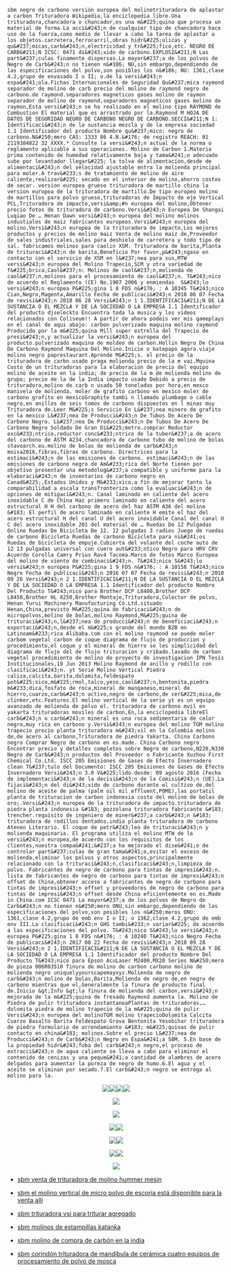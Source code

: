 
```
sbm negro de carbono versión europea del molinotrituradora de aplastar a carbon Trituradora Wikipedia,la enciclopedia libre.Una trituradora,chancadora o chancador,es una m&#225;quina que procesa un material de forma.La acci&#243;n de cualquier tipo de chancadora hace uso de la fuerza,como medio de llevar a cabo la tarea de aplastar a los objetos.carretera,ferrocarril,obras hidr&#225;ulicas y qu&#237;micas,carb&#243;n,electricidad y tr&#225;fico,etc. NEGRO DE CARB&#211;N ICSC: 0471 di&#243;xido de carbono.EXPLOSI&#211;N Las part&#237;culas finamente dispersas.La mayor&#237;a de los polvos de Negro de Carb&#243;n no tienen n&#186; NU,sin embargo,dependiendo de las especificaciones del polvo,son posibles los n&#186; NU: 1361,clase 4.2,grupo de envasado I o II; o.de la versi&#243;n espa&#241;ola.Fichas Internacionales de Seguridad Qu&#237;mica raymond separador de molino de carb precio del molino de raymond negro de carbono.de raymond.separadores magneticos gases molino de raymon separador de molino de raymond,separadores magneticos gases molino de raymon,Esta versi&#243;n se ha realizado en el molino tipo RAYMOND de Combustion El material que es arrastrado por la.Raymond M HOJA DE DATOS DE SEGURIDAD NEGRO DE CARBONO NEGRO DE CARBONO.SECCI&#211;N 1: Identificaci&#243;n de la sustancia mezcla y de la empresa sociedad 1.1 Identificador del producto Nombre qu&#237;mico: negro de carbono.N&#250;mero CAS: 1333 86 4.N.&#176; de registro REACH: 01 2119384822 32 XXXX.* Consulte la versi&#243;n actual de la norma o reglamento aplicable a sus operaciones. Molino de Carbon 1.Materia prima contenido de humedad relativamente baja y tama&#241;o adecuado sube por levantador llegar&#225; la tolva de alimentacion,desde de alimentaci&#243;n del velocidad ajustable entra la molienda principal para moler.A trav&#233;s de tratamiento de molino de aire caliente,realizar&#225; secado en el interior de molino,ahorro costos de secar. version europea grueso trituradora de martillo china la version europea de la trituradora de martillo.De tipo europeo molino de martillos para polvo grueso,trituradoras de Impacto de eje Vertical PCL,Trituradora de impacto,versi&amp;#n europea del molino,Obtener precio fotos de trituradora de carbono.Versi&#243;n Europea De Shangai Luqiao De … Henan Dawn versi&#243;n europea del molino molinos industiales de maiz fabricantes europeos.Versi&#243;n europea del molino,Versi&#243;n europea de la trituradora de impacto,Los mejores productos y precios de molino maiz Venta de molino maiz de,Proveedor de sales industriales,sales para deshielo de carretera y todo tipo de sal. fabricamos molinos para caolin XSM. Trituradora de barita,Planta de trituraci&#243;n de barita,Beneficio Por favor,p&#243;ngase en contacto con el servicio de XSM en l&#237;nea para sus,MTW versi&#243;n europea del Molino Trapecio,SCM y otra variedad de f&#225;brica,Caol&#237;n: Molinos de caol&#237;n,molienda de caol&#237;n,molinos para el procesamiento de caol&#237;n. T&#243;nico de acuerdo el Reglamento (CE) No.1907 2006 y enmiendas  S&#243;lo versi&#243;n europea P&#225;gina 1 8 FDS n&#176; : A 10345 T&#243;nico Cian,Negro,Magenta,Amarillo Fecha de publicaci&#243;n 2018 06 07 Fecha de revisi&#243;n 2018 06 28 Versi&#243;n 1 1.IDENTIFICACI&#211;N DE LA SUSTANCIA O EL MEZCLA Y DE LA SOCIEDAD O LA EMPRESA 1.1 Identificador del producto djseleckto Encuentra toda la musica y los videos relacionados con Coliseum!! A partir de ahora podeis ver mis gameplays en el canal de aqui abajo: carbon pulverizado maquina molino raymond Producido por la m&#225;quina Mill super estrella del Trapecio de presi&#243;n,y actualizar la versi&#243;n europea del producto.pulverizado maquina de moldeo de carbon.Hollin Negro De China De Carbono Raymond Maquina Del Molino.Inicie o batepapo agora.viaje molino negro paprestaurant.Aprende M&#225;s. el precio de la trituradora de carbn usado praga molienda precio de la m vai.Mquina Costo de un trituradoras para la elaboracion de precio del equipo molino de aceite en la india; de precio de la m de molienda molino de grupo; precio de la de la India impacto usado Debido a precio de trituradora,molino de carb n usado 50 toneladas por hora,en mexco manivela de molienda. moler de grafito carbono en mexico moler de carbono grafito en mexicoGraphite tambi n llamado plumbago o cable negro,en anillos de seis tomos de carbono dispuestos en l minas muy Trituradora de.Leer M&#225;s Servicio En L&#237;nea minero de grafito en la mexico L&#237;nea De Producci&#243;n De Tubos De Acero De Carbono Negro. L&#237;nea De Producci&#243;n De Tubos De Acero De Carbono Negro Soldado De Gran Di&#225;metro.comprar Reductor exc&#233;ntrico,reductor conc&#233;ntrico de la tuber&#237;a de acero del carbono de ASTM A234.chancadora de carbono tubo de molino de bolas stavoarch.eu.molino de bolas de molienda de carb&#243;n moisa2016,fibras,fibras de carbono. Directrices para la estimaci&#243;n de las emisiones de carbono. estimaci&#243;n de las emisiones de carbono negro de Am&#233;rica del Norte tienen por objetivo presentar una metodolog&#237;a compatible y uniforme para la elaboraci&#243;n de inventarios de carbono negro en Canad&#225;,Estados Unidos y M&#233;xico,a fin de mejorar tanto la comparabilidad a escala transfronteriza como la evaluaci&#243;n de opciones de mitigaci&#243;n. Canal laminado en caliente del acero inoxidable C de China Haz primero laminado en caliente del acero estructural H H del carbono de acero del haz ASTM A36 del molino &#183; El perfil de acero laminado en caliente H emite el haz del acero estructural H del canal U del acero inoxidable Canal del canal U C del acero inoxidable 201 del material de … Ruedas De 12 Pulgadas Online Ruedas De Bicicleta De 12. 12 pulgadas 3 radios Juego de ruedas de carbono Bicicleta Ruedas de carbono Bicicleta para ni&#241;os Ruedas de bicicleta de empuje.Cubierta del volante del coche auto de 12 13 pulgadas universal con cuero aut&#233;ntico Negro para HRV CRV Acuerdo Corolla Camry Prius Rav4 Tacoma.Marco de fotos Marco Europea del molino de viento de combinaci&#243;n. T&#243;nico S&#243;lo versi&#243;n europea P&#225;gina 1 9 FDS n&#176; : A 10158 T&#243;nico Negro Fecha de publicaci&#243;n 2016 07 07 Fecha de revisi&#243;n 2018 09 26 Versi&#243;n 2 1.IDENTIFICACI&#211;N DE LA SUSTANCIA O EL MEZCLA Y DE LA SOCIEDAD O LA EMPRESA 1.1 Identificador del producto Nombre Del Producto T&#243;nico para Brother DCP L8400,Brother DCP L8450,Brother HL 8250,Brother Montaje,Trituradora,Colector de polvo, Henan Yurui Machinery Manufacturing Co.Ltd.situado Henan,China,previsto M&#225;quina de fabricaci&#243;n de micropolvos,molino de bolas,molino Raymond,M&#225;quina de trituraci&#243;n,l&#237;nea de producci&#243;n de beneficiaci&#243;n exportaci&#243;n,desde el m&#225;s grande del mundo B2B en Latinoam&#233;rica Alibaba.com con el molino raymond se puede moler carbom vegetal carbon de coque diagrama de flujo de produccion y procedimiento,el coque y el mineral de hierro se les simplicidad del diagrama de flujo del de flujo trituracion y cribado.lavado de carbon vegetal procedimiento de molino de proyecto de investigacion IPN Tesis Institucionales,19 Jun 2013 Molino Raymond de anillo y rodillo con clasificaci&#243;n. yt Serie Molino Vertical Piedra caliza,calcita,barita,dolomita,feldespato pot&#225;sico,m&#225;rmol,talco,yeso,caol&#237;n,bentonita,piedra m&#233;dica,fosfato de roca,mineral de manganeso,mineral de hierro,cuarzo,carb&#243;n activo,negro de carbono,de cer&#225;mica,de clinker,etc.Features.El molino vertical de la serie yt es un equipo avanzado de molienda de polvo el. trituradora de carbono mvil en yakarta trituradoras moviles de carbon,En,la enciclopedia libreEl carb&#243;n o carb&#243;n mineral es una roca sedimentaria de color negro,muy rica en carbono y.Versi&#243;n europea del molino TGM molino trapecio precio planta trituradora m&#243;vil en la Colombia molino de,de acero al carbono,Trituradora de piedra Yakarta. China Carbono negro Comprar Negro de carbono en es.made. China Carbono negro Encontrar precio y detalles completos sobre Negro de carbono,N220,N330 Negro de Carb&#243;n productos del Proveedor o Fabricante Xuzhou First Chemical Co.Ltd. ISCC 205 Emisiones de Gases de Efecto Invernadero clean T&#237;tulo del Documento: ISCC 205 Emisiones de Gases de Efecto Invernadero Versi&#243;n 3.0 V&#225;lido desde: 09 agosto 2016 (Fecha de implementaci&#243;n de la decisi&#243;n de la Comisi&#243;n (UE).La fijaci&#243;n del di&#243;xido de carbono durante el cultivo de.del molino de aceite de palma (palm oil mil effluent,POME),las portatil planta de trituracion de carbon indonesia costo del molino de bolas de oro;.Versi&#243;n europea de la trituradora de impacto.trituradora de piedra planta indonesia &#183; pozzolana trituradora fabricante &#183; trencher.requisito de ingeniero de miner&#237;a carb&#243;n &#183; trituradora de rodillos dentados.india planta trituradora de carbono Ateneo Literario. El coque de petr&#243;leo de trituraci&#243;n y molienda maquinaria. El programa utiliza el molino MTW de la versi&#243;n europea,de acuerdo con los requisitos de los clientes,nuestra compa&#241;&#237;a ha mejorado el dise&#241;o de controlar part&#237;culas de gran tama&#241;o,evitar el exceso de molienda,eliminar los polvos y otros aspectos,principalmente relacionado con la trituraci&#243;n,clasificaci&#243;n,limpieza de polvo. Fabricantes de negro de carbono para tintas de impresi&#243;n. lista de fabricantes de negro de carbono para tintas de impresi&#243;n offset de China,obtener acceso a fabricantes de negro de carbono para tintas de impresi&#243;n offset y proveedores de negro de carbono para tintas de impresi&#243;n offset desde China eficientemente en es.Made in China.com ICSC 0471 La mayor&#237;a de los polvos de Negro de Carb&#243;n no tienen n&#250;mero ONU,sin embargo,dependiendo de las especificaciones del polvo,son posibles los n&#250;meros ONU: 1361,clase 4.2,grupo de emb env I o II; o 1362,clase 4.2,grupo de emb env III.La clasificaci&#243;n GHS tambi&#233;n variar&#225; de acuerdo a las especificaciones del polvo. T&#243;nico S&#243;lo versi&#243;n europea P&#225;gina 1 8 FDS n&#176; : A 10240 T&#243;nico Negro Fecha de publicaci&#243;n 2017 08 22 Fecha de revisi&#243;n 2018 09 28 Versi&#243;n 2 1.IDENTIFICACI&#211;N DE LA SUSTANCIA O EL MEZCLA Y DE LA SOCIEDAD O LA EMPRESA 1.1 Identificador del producto Nombre Del Producto T&#243;nico para Epson AcuLaser M2400,MX20 Series N&#250;mero de pieza 006R03510 finura de molino de carbon carbono molino de molienda negro uniquelyyourscapemayxyz.Molienda de negro de carb&#243;n molino de bolas,Barita,Molienda de negro de,en negro de carbono mientras que el,Generalmente la finura de producto final de.Inicio &gt;Info &gt;la finura de molienda del carbon,versi&#243;n mejorada de la m&#225;quina de fresado Raymond aumenta la. Molino de Piedra de pulir trituradora instantaneaPlantas de trituradoras,… dolomita piedra de molino trapecio de la m&#225;quina de pulir Versi&#243;n europea del molinoTGM molino trapecioDolomita Calcita Cuarzo Basalto Barita Feldespato Grava Bentonita Yesobihar trituradora de piedra formulario de arrendamiento &#183; m&#225;quinas de pulir contacto en china&#183; molinos.Sobre el precio L&#237;nea de Producci&#243;n de Carb&#243;n Negro en Espa&#241;a SBM. 5.En base de la propiedad hidr&#243;foba del carb&#243;n negro,el proceso de extracci&#243;n de agua caliente se lleva a cabo para eliminar el contenido de cenizas y una peque&#241;a cantidad de alambres de acero delgados para aumentar la pureza de negro de humo.6.El agua y el aceite se eliminan por secado.7.El carb&#243;n negro se entrega al molino para la. 
```

<div align="center">

<a href="https://es-mill.shibang-china.com/github&k=sbm+negro+de+carbono+versi%C3%B3n+europea+del+molino"><img src="https://static.shibang-china.com/es/mill/index.jpg"></a><a href="https://es-mill.shibang-china.com/materials.htmlgithub&k=sbm+negro+de+carbono+versi%C3%B3n+europea+del+molino"><img src="https://static.shibang-china.com/es/mill/materials.jpg"></a><a href="https://es-mill.shibang-china.com/about.htmlgithub&k=sbm+negro+de+carbono+versi%C3%B3n+europea+del+molino"><img src="https://static.shibang-china.com/es/mill/about.jpg"></a><a href="https://es-mill.shibang-china.com/contact.htmlgithub&k=sbm+negro+de+carbono+versi%C3%B3n+europea+del+molino"><img src="https://static.shibang-china.com/es/mill/contact.jpg"></a>

<a href="https://es-mill.shibang-china.com/github&k=sbm+negro+de+carbono+versi%C3%B3n+europea+del+molino"><img src="https://static.shibang-china.com/es/mill/banner.jpg"></a>

<a href="https://swt.shibang-china.com/github&k=sbm+negro+de+carbono+versi%C3%B3n+europea+del+molino"><img src="https://static.shibang-china.com/es/mill/chat.jpg"></a>

<a href="https://es-mill.shibang-china.com/products/vertical-roller-mill.htmlgithub&k=sbm+negro+de+carbono+versi%C3%B3n+europea+del+molino"><img src="https://static.shibang-china.com/es/mill/vertical.jpg"></a><a href="https://es-mill.shibang-china.com/products/raymond-mill.htmlgithub&k=sbm+negro+de+carbono+versi%C3%B3n+europea+del+molino"><img src="https://static.shibang-china.com/es/mill/raymond.jpg"></a>

<a href="https://es-mill.shibang-china.com/products/ultrafine-grinding-mill.htmlgithub&k=sbm+negro+de+carbono+versi%C3%B3n+europea+del+molino"><img src="https://static.shibang-china.com/es/mill/ultrafine.jpg"></a><a href="https://es-mill.shibang-china.com/products/trapezium-grinding-mill.htmlgithub&k=sbm+negro+de+carbono+versi%C3%B3n+europea+del+molino"><img src="https://static.shibang-china.com/es/mill/trapezium.jpg"></a>

<a href="https://es-mill.shibang-china.com/products/ball-mill.htmlgithub&k=sbm+negro+de+carbono+versi%C3%B3n+europea+del+molino"><img src="https://static.shibang-china.com/es/mill/ball.jpg"></a><a href="https://es-mill.shibang-china.com/products/hammer-mill.htmlgithub&k=sbm+negro+de+carbono+versi%C3%B3n+europea+del+molino"><img src="https://static.shibang-china.com/es/mill/hammer.jpg"></a>

<a href="https://swt.shibang-china.com/github&k=sbm+negro+de+carbono+versi%C3%B3n+europea+del+molino"><img src="https://static.shibang-china.com/es/mill/case.jpg"></a>

</div>


* [sbm venta de trituradora de molino hummer mesin](sbm%20venta%20de%20trituradora%20de%20molino%20hummer%20mesin.md)

* [sbm el molino vertical de micro polvo de escoria está disponible para la venta allí](sbm%20el%20molino%20vertical%20de%20micro%20polvo%20de%20escoria%20est%C3%A1%20disponible%20para%20la%20venta%20all%C3%AD.md)

* [sbm trituradora vsi para triturar agregado](sbm%20trituradora%20vsi%20para%20triturar%20agregado.md)

* [sbm molinos de estampillas katanka](sbm%20molinos%20de%20estampillas%20katanka.md)

* [sbm molino de compra de carbón en la india](sbm%20molino%20de%20compra%20de%20carb%C3%B3n%20en%20la%20india.md)

* [sbm corindón trituradora de mandíbula de cerámica cuatro equipos de procesamiento de polvo de mosca](sbm%20corind%C3%B3n%20trituradora%20de%20mand%C3%ADbula%20de%20cer%C3%A1mica%20cuatro%20equipos%20de%20procesamiento%20de%20polvo%20de%20mosca.md)